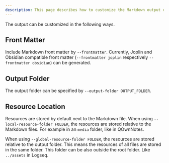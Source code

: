 ```yaml
---
description: This page describes how to customize the Markdown output of Jimmy.
---
```


The output can be customized in the following ways.

## Front Matter

Include Markdown front matter by `--frontmatter`. Currently, Joplin and Obsidian compatible front matter (`--frontmatter joplin` respectively `--frontmatter obsidian`) can be generated.

## Output Folder

The output folder can be specified by `--output-folder OUTPUT_FOLDER`.

## Resource Location

Resources are stored by default next to the Markdown file. When using `--local-resource-folder FOLDER`, the resources are stored relative to the Markdown files. For example in an `media` folder, like in QOwnNotes.

When using `--global-resource-folder FOLDER`, the resources are stored relative to the output folder. This means the resources of all files are stored in the same folder. This folder can be also outside the root folder. Like `../assets` in Logseq.
